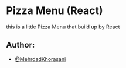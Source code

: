# Pizza Menu (React)

this is a little Pizza Menu that build up by React

## Author:

- [@MehrdadKhorasani](https://github.com/MehrdadKhorasani)
